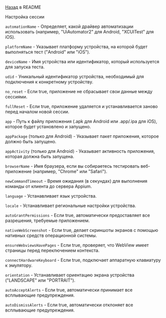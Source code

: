 [Назад](README.md) в README

Настройка сессии 

`automationName` - Определяет, какой драйвер автоматизации использовать (например, "UiAutomator2" для Android, "XCUITest" для iOS).

`platformName` - Указывает платформу устройства, на которой будет выполняться тест ("Android" или "iOS").

`deviceName` - Имя устройства или идентификатор, который используется для запуска теста.

`udid` - Уникальный идентификатор устройства, необходимый для подключения к конкретному устройству.

`no_reset` - Если true, приложение не сбрасывает свои данные между сессиями.

`fullReset` - Если true, приложение удаляется и устанавливается заново перед началом новой сессии.

`app` - Путь к файлу приложения (.apk для Android или .app/.ipa для iOS), которое будет установлено и запущено.

`appPackage` (только для Android) - Указывает пакет приложения, которое должно быть запущено.

`appActivity` (только для Android) - Указывает активность приложения, которая должна быть запущена.

`browserName` - Имя браузера, если вы собираетесь тестировать веб-приложение (например, "Chrome" или "Safari").

`newCommandTimeout` - Время ожидания (в секундах) для выполнения команды от клиента до сервера Appium.

`language` - Устанавливает язык устройства.

`locale` - Устанавливает региональные настройки устройства.

`autoGrantPermissions` - Если true, автоматически предоставляет все разрешения, требуемые приложением.

`nativeWebScreenshot` - Если true, делает скриншоты экранов с помощью нативных средств операционной системы.

`ensureWebviewsHavePages` - Если true, проверяет, что WebView имеет страницы перед переключением контекста.

`connectHardwareKeyboard` - Если true, подключает аппаратную клавиатуру к эмулятору.

`orientation` - Устанавливает ориентацию экрана устройства ("LANDSCAPE" или "PORTRAIT").

`autoAcceptAlerts` - Если true, автоматически принимает все всплывающие предупреждения.

`autoDismissAlerts` - Если true, автоматически отклоняет все всплывающие предупреждения.